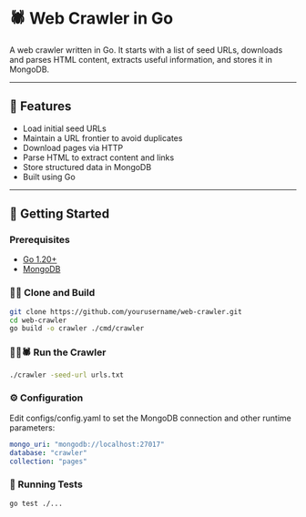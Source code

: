 # 🕷️ Web Crawler in Go

A web crawler written in Go. It starts with a list of seed URLs, downloads and parses HTML content, extracts useful information, and stores it in MongoDB.

---

## 🧩 Features

- Load initial seed URLs
- Maintain a URL frontier to avoid duplicates
- Download pages via HTTP
- Parse HTML to extract content and links
- Store structured data in MongoDB
- Built using Go

---

## 🚀 Getting Started

### Prerequisites

- [Go 1.20+](https://golang.org/doc/install)
- [MongoDB](https://www.mongodb.com/try/download/community)

### 🧬🔧 Clone and Build

```bash
git clone https://github.com/yourusername/web-crawler.git
cd web-crawler
go build -o crawler ./cmd/crawler

```

### 🏃‍♂️🕷️ Run the Crawler

```bash
./crawler -seed-url urls.txt
```

### ⚙️ Configuration
Edit configs/config.yaml to set the MongoDB connection and other runtime parameters:

```yaml
mongo_uri: "mongodb://localhost:27017"
database: "crawler"
collection: "pages"
```

### 🧪 Running Tests

```
go test ./...
```